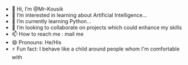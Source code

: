 - 👋 Hi, I’m @Mr-Kousik
- 👀 I’m interested in learning about Artificial Intelligence...
- 🌱 I’m currently learning Python...
- 💞️ I’m looking to collaborate on projects which could enhance my skills
- 📫 How to reach me : mail me 
- 😄 Pronouns: He/His
- ⚡ Fun fact: I behave like a child around people whom I'm comfortable with

<!---
Mr-Kousik/Mr-Kousik is a ✨ special ✨ repository because its `README.md` (this file) appears on your GitHub profile.
You can click the Preview link to take a look at your changes.
--->
